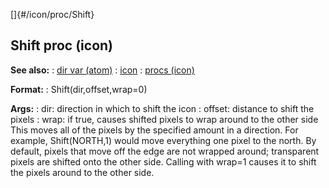 []{#/icon/proc/Shift}
  ## Shift proc (icon)
  **See also:**
  :   [dir var (atom)](ref/atom/var/dir)
  :   [icon](ref/icon)
  :   [procs (icon)](ref/icon/proc)
  <!-- -->
  **Format:**
  :   Shift(dir,offset,wrap=0)
  <!-- -->
  **Args:**
  :   dir: direction in which to shift the icon
  :   offset: distance to shift the pixels
  :   wrap: if true, causes shifted pixels to wrap around to the other
      side
  This moves all of the pixels by the specified amount in a direction. For
  example, Shift(NORTH,1) would move everything one pixel to the north.
  By default, pixels that move off the edge are not wrapped around;
  transparent pixels are shifted onto the other side. Calling with wrap=1
  causes it to shift the pixels around to the other side.